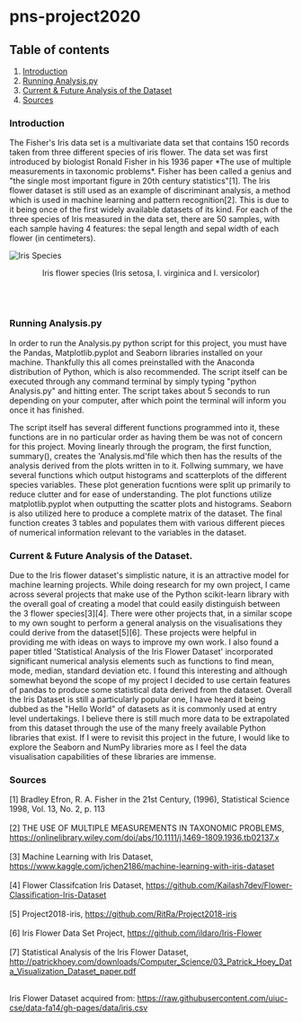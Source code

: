 # pns-project2020


## Table of contents
1. [Introduction](#introduction)
2. [Running Analysis.py](#analysis)
3. [Current & Future Analysis of the Dataset](#otheranalysis)
4. [Sources](#sources)

### Introduction <a name="introduction"></a>
<p>The Fisher's Iris data set is a multivariate data set that contains 150 records taken from three different species of iris flower. The data set was first introduced by biologist Ronald Fisher in his 1936 paper *The use of multiple measurements in taxonomic problems*. Fisher has been called a genius and "the single most important figure in 20th century statistics"[1]. The Iris flower dataset is still used as an example of discriminant analysis, a method which is used in machine learning and pattern recognition[2]. This is due to it being once of the first widely available datasets of its kind. For each of the three species of Iris measured in the data set, there are 50 samples, with each sample having 4 features: the sepal length and sepal width of each flower (in centimeters). </p>

<img src="https://thegoodpython.com/assets/images/iris-species.png" alt="Iris Species">

<p align="center">Iris flower species (Iris setosa, I. virginica and I. versicolor)</p>

<br>
<br>

### Running Analysis.py <a name="analysis"></a>
<p>In order to run the Analysis.py python script for this project, you must have the Pandas, Matplotlib.pyplot and Seaborn libraries installed on your machine. Thankfully this all comes preinstalled with the Anaconda distribution of Python, which is also recommended. The script itself can be executed through any command terminal by simply typing "python Analysis.py" and hitting enter. The script takes 
about 5 seconds to run depending on your computer, after which point the terminal will inform you once it has finished. </p>


<p>The script itself has several different functions programmed into it, these functions are in no particular order as having them be was not of concern for this project. Moving linearly through the program, the first function, summary(), creates the 'Analysis.md'file which then has the results of the analysis derived from the plots written in to it. Follwing summary, we have several functions which output histograms and scatterplots of the different species variables. These plot generation fucntions were split up primarily to reduce clutter and for ease of understanding. The plot functions utilize matplotlib.pyplot when outputting the scatter plots and histograms. Seaborn is also utilized here to produce a complete matrix of the dataset. The final function creates 3 tables and populates them with various different pieces of numerical information relevant to the variables in the dataset. </p>


### Current & Future Analysis of the Dataset. <a name="otheranalysis"></a>
<p> Due to the Iris flower dataset's simplistic nature, it is an attractive model for machine learning projects. While doing research for my own project, I came across several projects that make use of the Python scikit-learn library with the overall goal of creating a model that could easily distinguish between the 3 flower species[3][4]. There were other projects that, in a similar scope to my own sought to perform a general analysis on the visualisations they could derive from the dataset[5][6]. These projects were helpful in providing me with ideas on ways to improve my own work. I also found a paper titled 'Statistical Analysis of the Iris Flower Dataset' incorporated significant numerical analysis elements such as functions to find mean, mode, median, standard deviation etc. I found this interesting and although somewhat beyond the scope of my project I decided to use certain features of pandas to produce some statistical data derived from the dataset. Overall the Iris Dataset is still a particularly popular one, I have heard it being dubbed as the "Hello World" of datasets as it is commonly used at entry level undertakings. I believe there is still much more data to be extrapolated from this dataset through the use of the many freely available Python libraries that exist. If I were to revisit this project in the future, I would like to explore the Seaborn and NumPy libraries more as I feel the data visualisation capabilities of these libraries are immense.</p>



### Sources <a name="sources"></a>

[1] Bradley Efron, R. A. Fisher in the 21st Century, (1996), Statistical Science
1998, Vol. 13, No. 2, p. 113
<br><br>
[2] THE USE OF MULTIPLE MEASUREMENTS IN TAXONOMIC PROBLEMS, https://onlinelibrary.wiley.com/doi/abs/10.1111/j.1469-1809.1936.tb02137.x
<br><br>
[3] Machine Learning with Iris Dataset, https://www.kaggle.com/jchen2186/machine-learning-with-iris-dataset
<br><br>
[4] Flower Classifcation Iris Dataset, https://github.com/Kailash7dev/Flower-Classification-Iris-Dataset
<br><br>
[5] Project2018-iris, https://github.com/RitRa/Project2018-iris
<br><br>
[6] Iris Flower Data Set Project, https://github.com/ildaro/Iris-Flower
<br><br>
[7] Statistical Analysis of the Iris Flower Dataset, http://patrickhoey.com/downloads/Computer_Science/03_Patrick_Hoey_Data_Visualization_Dataset_paper.pdf
<br><br>

Iris Flower Dataset acquired from: https://raw.githubusercontent.com/uiuc-cse/data-fa14/gh-pages/data/iris.csv

